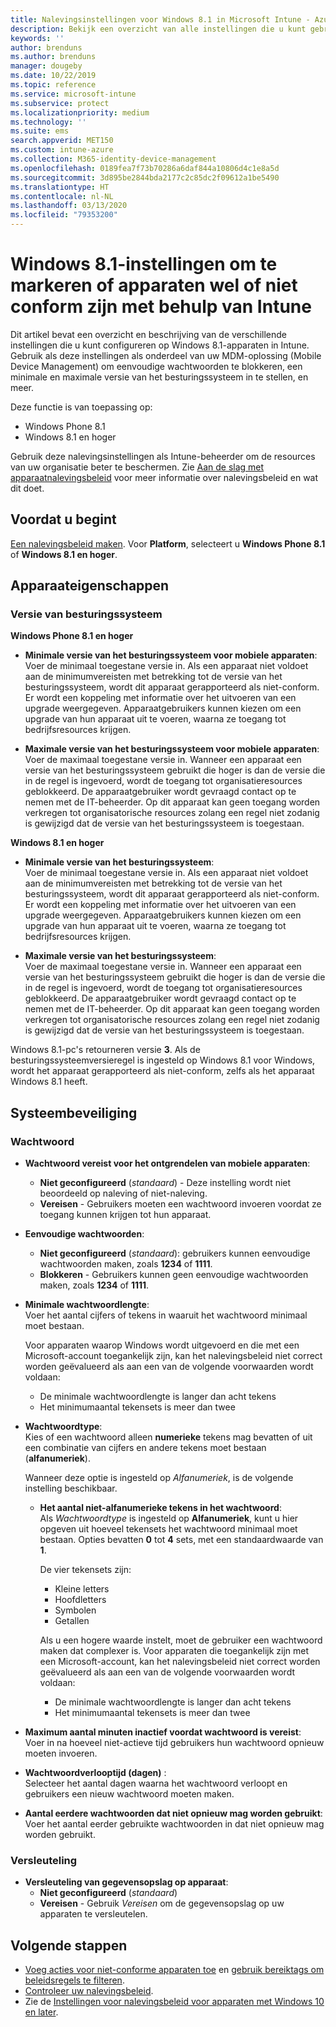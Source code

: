 ```yaml
---
title: Nalevingsinstellingen voor Windows 8.1 in Microsoft Intune - Azure | Microsoft Docs
description: Bekijk een overzicht van alle instellingen die u kunt gebruiken bij het instellen van naleving voor uw Windows 8.1- en Windows Phone 8.1-apparaten in Microsoft Intune. Controleer naleving van het minimale en maximale besturingssysteem, stel wachtwoordbeperkingen en -lengte in, schakel versleuteling voor de gegevensopslag in en meer.
keywords: ''
author: brenduns
ms.author: brenduns
manager: dougeby
ms.date: 10/22/2019
ms.topic: reference
ms.service: microsoft-intune
ms.subservice: protect
ms.localizationpriority: medium
ms.technology: ''
ms.suite: ems
search.appverid: MET150
ms.custom: intune-azure
ms.collection: M365-identity-device-management
ms.openlocfilehash: 0189fea7f73b70286a6daf844a10806d4c1e8a5d
ms.sourcegitcommit: 3d895be2844bda2177c2c85dc2f09612a1be5490
ms.translationtype: HT
ms.contentlocale: nl-NL
ms.lasthandoff: 03/13/2020
ms.locfileid: "79353200"
---
```

# <a name="windows-81-settings-to-mark-devices-as-compliant-or-not-compliant-using-intune"></a>Windows 8.1-instellingen om te markeren of apparaten wel of niet conform zijn met behulp van Intune

Dit artikel bevat een overzicht en beschrijving van de verschillende instellingen die u kunt configureren op Windows 8.1-apparaten in Intune. Gebruik als deze instellingen als onderdeel van uw MDM-oplossing (Mobile Device Management) om eenvoudige wachtwoorden te blokkeren, een minimale en maximale versie van het besturingssysteem in te stellen, en meer.

Deze functie is van toepassing op:

- Windows Phone 8.1
- Windows 8.1 en hoger

Gebruik deze nalevingsinstellingen als Intune-beheerder om de resources van uw organisatie beter te beschermen. Zie [Aan de slag met apparaatnalevingsbeleid](device-compliance-get-started.md) voor meer informatie over nalevingsbeleid en wat dit doet.

## <a name="before-you-begin"></a>Voordat u begint

[Een nalevingsbeleid maken](create-compliance-policy.md#create-the-policy). Voor **Platform**, selecteert u **Windows Phone 8.1** of **Windows 8.1 en hoger**.

## <a name="device-properties"></a>Apparaateigenschappen

### <a name="operating-system-version"></a>Versie van besturingssysteem

**Windows Phone 8.1 en hoger**
- **Minimale versie van het besturingssysteem voor mobiele apparaten**:  
  Voer de minimaal toegestane versie in. Als een apparaat niet voldoet aan de minimumvereisten met betrekking tot de versie van het besturingssysteem, wordt dit apparaat gerapporteerd als niet-conform. Er wordt een koppeling met informatie over het uitvoeren van een upgrade weergegeven. Apparaatgebruikers kunnen kiezen om een upgrade van hun apparaat uit te voeren, waarna ze toegang tot bedrijfsresources krijgen.

- **Maximale versie van het besturingssysteem voor mobiele apparaten**:  
  Voer de maximaal toegestane versie in. Wanneer een apparaat een versie van het besturingssysteem gebruikt die hoger is dan de versie die in de regel is ingevoerd, wordt de toegang tot organisatieresources geblokkeerd. De apparaatgebruiker wordt gevraagd contact op te nemen met de IT-beheerder. Op dit apparaat kan geen toegang worden verkregen tot organisatorische resources zolang een regel niet zodanig is gewijzigd dat de versie van het besturingssysteem is toegestaan.

**Windows 8.1 en hoger**
- **Minimale versie van het besturingssysteem**:  
  Voer de minimaal toegestane versie in. Als een apparaat niet voldoet aan de minimumvereisten met betrekking tot de versie van het besturingssysteem, wordt dit apparaat gerapporteerd als niet-conform. Er wordt een koppeling met informatie over het uitvoeren van een upgrade weergegeven. Apparaatgebruikers kunnen kiezen om een upgrade van hun apparaat uit te voeren, waarna ze toegang tot bedrijfsresources krijgen.

- **Maximale versie van het besturingssysteem**:  
  Voer de maximaal toegestane versie in. Wanneer een apparaat een versie van het besturingssysteem gebruikt die hoger is dan de versie die in de regel is ingevoerd, wordt de toegang tot organisatieresources geblokkeerd. De apparaatgebruiker wordt gevraagd contact op te nemen met de IT-beheerder. Op dit apparaat kan geen toegang worden verkregen tot organisatorische resources zolang een regel niet zodanig is gewijzigd dat de versie van het besturingssysteem is toegestaan.

Windows 8.1-pc's retourneren versie **3**. Als de besturingssysteemversieregel is ingesteld op Windows 8.1 voor Windows, wordt het apparaat gerapporteerd als niet-conform, zelfs als het apparaat Windows 8.1 heeft.

## <a name="system-security"></a>Systeembeveiliging

### <a name="password"></a>Wachtwoord

- **Wachtwoord vereist voor het ontgrendelen van mobiele apparaten**:  
  - **Niet geconfigureerd** (*standaard*) - Deze instelling wordt niet beoordeeld op naleving of niet-naleving.
  - **Vereisen** - Gebruikers moeten een wachtwoord invoeren voordat ze toegang kunnen krijgen tot hun apparaat.

- **Eenvoudige wachtwoorden**:  
  - **Niet geconfigureerd** (*standaard*): gebruikers kunnen eenvoudige wachtwoorden maken, zoals **1234** of **1111**.
  - **Blokkeren** - Gebruikers kunnen geen eenvoudige wachtwoorden maken, zoals **1234** of **1111**.  

- **Minimale wachtwoordlengte**:  
  Voer het aantal cijfers of tekens in waaruit het wachtwoord minimaal moet bestaan.

  Voor apparaten waarop Windows wordt uitgevoerd en die met een Microsoft-account toegankelijk zijn, kan het nalevingsbeleid niet correct worden geëvalueerd als aan een van de volgende voorwaarden wordt voldaan:  
  - De minimale wachtwoordlengte is langer dan acht tekens
  - Het minimumaantal tekensets is meer dan twee

- **Wachtwoordtype**:  
  Kies of een wachtwoord alleen **numerieke** tekens mag bevatten of uit een combinatie van cijfers en andere tekens moet bestaan (**alfanumeriek**).

  Wanneer deze optie is ingesteld op *Alfanumeriek*, is de volgende instelling beschikbaar.  

  - **Het aantal niet-alfanumerieke tekens in het wachtwoord**:  
    Als *Wachtwoordtype* is ingesteld op **Alfanumeriek**, kunt u hier opgeven uit hoeveel tekensets het wachtwoord minimaal moet bestaan. Opties bevatten **0** tot **4** sets, met een standaardwaarde van **1**.
    
    De vier tekensets zijn:
    - Kleine letters
    - Hoofdletters
    - Symbolen
    - Getallen

    Als u een hogere waarde instelt, moet de gebruiker een wachtwoord maken dat complexer is. Voor apparaten die toegankelijk zijn met een Microsoft-account, kan het nalevingsbeleid niet correct worden geëvalueerd als aan een van de volgende voorwaarden wordt voldaan:

    - De minimale wachtwoordlengte is langer dan acht tekens
    - Het minimumaantal tekensets is meer dan twee

- **Maximum aantal minuten inactief voordat wachtwoord is vereist**:  
  Voer in na hoeveel niet-actieve tijd gebruikers hun wachtwoord opnieuw moeten invoeren.

- **Wachtwoordverlooptijd (dagen)** :  
  Selecteer het aantal dagen waarna het wachtwoord verloopt en gebruikers een nieuw wachtwoord moeten maken.

- **Aantal eerdere wachtwoorden dat niet opnieuw mag worden gebruikt**:  
  Voer het aantal eerder gebruikte wachtwoorden in dat niet opnieuw mag worden gebruikt.

### <a name="encryption"></a>Versleuteling

- **Versleuteling van gegevensopslag op apparaat**:  
  - **Niet geconfigureerd** (*standaard*)
  - **Vereisen** - Gebruik *Vereisen* om de gegevensopslag op uw apparaten te versleutelen.


<!-- not on phone   
- **Require encryption on mobile device**: **Require** the device to be encrypted to connect to data storage resources.
--> 

## <a name="next-steps"></a>Volgende stappen

- [Voeg acties voor niet-conforme apparaten toe](actions-for-noncompliance.md) en [gebruik bereiktags om beleidsregels te filteren](../fundamentals/scope-tags.md).
- [Controleer uw nalevingsbeleid](compliance-policy-monitor.md).
- Zie de [Instellingen voor nalevingsbeleid voor apparaten met Windows 10 en later](compliance-policy-create-windows.md).